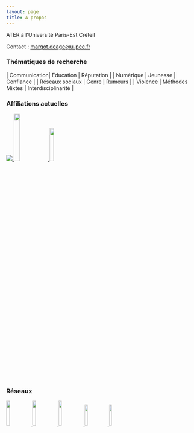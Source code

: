 ```yaml
---
layout: page
title: A propos
---
```



ATER à l'Université Paris-Est Créteil

Contact : margot.deage@u-pec.fr


### Thématiques de recherche

| Communication| Education  | Réputation  | 
| Numérique | Jeunesse  | Confiance | 
| Réseaux sociaux  | Genre | Rumeurs  | 
| Violence | Méthodes Mixtes  | Interdisciplinarité |


### Affiliations actuelles

<a href="https://lirtes.u-pec.fr/">
<img src="https://lirtes.u-pec.fr/uas/lirtes/LOGO_MOBILE/2018-Logo-LIRTES.svg">
</a>
<a href="https://www.gemass.fr/member/deage-margot/">
<img src="https://lh3.googleusercontent.com/proxy/dXXSc4Ks4xzMeJC8EM9WUoai0GilvAQtcCUZx8Yvn-NT5kwLSwdPejiFHiICSd85YySAFclx3zhKhnqw26KWKI9wijyVaB2M14uYKB2aBZNcQsSjMuKvHTYpYvWUogf9ewJx4AU" width="18%" height="18%">
</a>
<a href="https://philomel.hypotheses.org/annuaire/profil-de-margot-deage">
<img src="http://philomel.hypotheses.org/files/2019/04/logo-philomel-2-500x310.png" width="15%" height="15%">
</a>


### Réseaux
 
<a href="https://www.linkedin.com/in/margot-d%C3%A9age-435a3a170/?originalSubdomain=fr">
<img src="https://pcdn.sharethis.com/wp-content/themes/sharethis-custom/assets/images/linkedinimg%20copy.png" width="13%" height="13%">
</a>
<a href="https://twitter.com/stalkologist">
<img src="https://pcdn.sharethis.com/wp-content/themes/sharethis-custom/assets/images/twitterimg%20copy.png" width="13%" height="13%" >
</a>
<a href="https://scholar.google.fr/citations?user=CwkHhTcAAAAJ&hl=fr">
<img src="https://upload.wikimedia.org/wikipedia/commons/thumb/c/c7/Google_Scholar_logo.svg/2048px-Google_Scholar_logo.svg.png"  width="13%" height="13%">
</a>
<a href="https://www.researchgate.net/profile/Margot-Deage">
<img src="https://upload.wikimedia.org/wikipedia/commons/thumb/5/5e/ResearchGate_icon_SVG.svg/2048px-ResearchGate_icon_SVG.svg.png" width="12%" height="12%">
</a>
<a href="https://u-pec.academia.edu/MargotD%C3%A9age">
<img src="https://image.flaticon.com/icons/png/512/2111/2111319.png" width="12%" height="12%">
</a>
